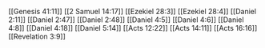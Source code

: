 [[Genesis 41:11]]
[[2 Samuel 14:17]]
[[Ezekiel 28:3]]
[[Ezekiel 28:4]]
[[Daniel 2:11]]
[[Daniel 2:47]]
[[Daniel 2:48]]
[[Daniel 4:5]]
[[Daniel 4:6]]
[[Daniel 4:8]]
[[Daniel 4:18]]
[[Daniel 5:14]]
[[Acts 12:22]]
[[Acts 14:11]]
[[Acts 16:16]]
[[Revelation 3:9]]
